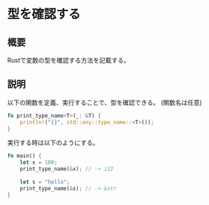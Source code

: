# 型を確認する

## 概要

Rustで変数の型を確認する方法を記載する。

## 説明

以下の関数を定義、実行することで、型を確認できる。
(関数名は任意)
```rust
fn print_type_name<T>(_: &T) {
    println!("{}", std::any::type_name::<T>());
}
```

実行する時は以下のようにする。
```rust
fn main() {
    let x = 100;
    print_type_name(&x); // -> i32
    
    let s = "hello";
    print_type_name(&s); // -> &str
}
```